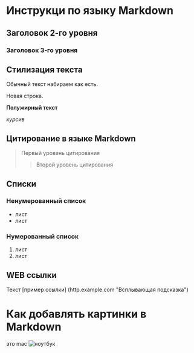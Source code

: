 # Инструкци по языку Markdown

## Заголовок 2-го уровня
### Заголовок 3-го уровня

## Стилизация текста

Обычный текст набираем как есть.

Новая строка.

**Полужирный текст**

*курсив*

## Цитирование в языке Markdown
> Первый уровень цитирования
>> Второй уровень цитирования

## Списки
### Ненумерованный список
* лист
* лист

### Нумерованный список
1. лист
2. лист


## WEB ссылки
Текст [пример ссылки] (http.example.com "Всплывающая подсказка")

# Как добавлять картинки в Markdown
это mac
![ноутбук](mac.jpg)
